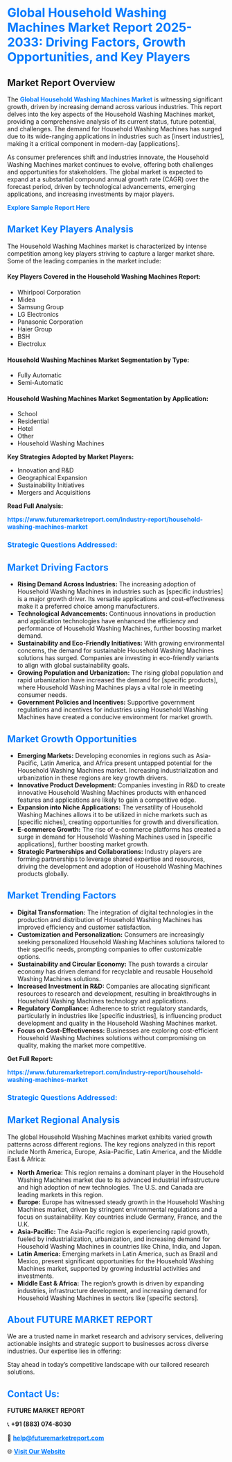 <h1 style="color: #007BFF;">Global Household Washing Machines Market Report 2025-2033: Driving Factors, Growth Opportunities, and Key Players</h1>

<section id="overview">
<h2>Market Report Overview</h2>
<p>The <a href="https://www.futuremarketreport.com/industry-report/household-washing-machines-market" style="color: #007BFF; text-decoration: none;"><strong>Global Household Washing Machines Market</strong></a> is witnessing significant growth, driven by increasing demand across various industries. This report delves into the key aspects of the Household Washing Machines market, providing a comprehensive analysis of its current status, future potential, and challenges. The demand for Household Washing Machines has surged due to its wide-ranging applications in industries such as [insert industries], making it a critical component in modern-day [applications].</p>
<p>As consumer preferences shift and industries innovate, the Household Washing Machines market continues to evolve, offering both challenges and opportunities for stakeholders. The global market is expected to expand at a substantial compound annual growth rate (CAGR) over the forecast period, driven by technological advancements, emerging applications, and increasing investments by major players.</p>
</section>

<section id="overview">
<p><a href="https://www.futuremarketreport.com/request-sample/reportId=124758" style="color: #007BFF; text-decoration: none;"><strong>Explore Sample Report Here</strong></a></p>
</section>

<section id="key-players">
<h2 style="color: #007BFF;">Market Key Players Analysis</h2>
<p>The Household Washing Machines market is characterized by intense competition among key players striving to capture a larger market share. Some of the leading companies in the market include:</p>
<h4>Key Players Covered in the Household Washing Machines Report:</h4>
<ul><li>Whirlpool Corporation</li><li>Midea</li><li>Samsung Group</li><li>LG Electronics</li><li>Panasonic Corporation</li><li>Haier Group</li><li>BSH</li><li>Electrolux</li></ul>
<h4>Household Washing Machines Market Segmentation by Type:</h4>
<ul><li>Fully Automatic</li><li>Semi-Automatic</li></ul>

<h4>Household Washing Machines Market Segmentation by Application:</h4>
<ul><li>School</li><li>Residential</li><li>Hotel</li><li>Other</li><li>Household Washing Machines</li></ul>
<p><strong>Key Strategies Adopted by Market Players:</strong></p>
<ul>
<li>Innovation and R&D</li>
<li>Geographical Expansion</li>
<li>Sustainability Initiatives</li>
<li>Mergers and Acquisitions</li>
</ul>
</section>

<section>
<p><strong>Read Full Analysis: </strong></p><a href="https://www.futuremarketreport.com/industry-report/household-washing-machines-market" style="color: #007BFF; text-decoration: none;"><strong>https://www.futuremarketreport.com/industry-report/household-washing-machines-market</strong></a>
<h3 style="color: #007BFF;">Strategic Questions Addressed:</h3>
</section>

<section id="driving-factors">
<h2 style="color: #007BFF;">Market Driving Factors</h2>
<ul>
<li><strong>Rising Demand Across Industries:</strong> The increasing adoption of Household Washing Machines in industries such as [specific industries] is a major growth driver. Its versatile applications and cost-effectiveness make it a preferred choice among manufacturers.</li>
<li><strong>Technological Advancements:</strong> Continuous innovations in production and application technologies have enhanced the efficiency and performance of Household Washing Machines, further boosting market demand.</li>
<li><strong>Sustainability and Eco-Friendly Initiatives:</strong> With growing environmental concerns, the demand for sustainable Household Washing Machines solutions has surged. Companies are investing in eco-friendly variants to align with global sustainability goals.</li>
<li><strong>Growing Population and Urbanization:</strong> The rising global population and rapid urbanization have increased the demand for [specific products], where Household Washing Machines plays a vital role in meeting consumer needs.</li>
<li><strong>Government Policies and Incentives:</strong> Supportive government regulations and incentives for industries using Household Washing Machines have created a conducive environment for market growth.</li>
</ul>
</section>

<section id="growth-opportunities">
<h2 style="color: #007BFF;">Market Growth Opportunities</h2>
<ul>
<li><strong>Emerging Markets:</strong> Developing economies in regions such as Asia-Pacific, Latin America, and Africa present untapped potential for the Household Washing Machines market. Increasing industrialization and urbanization in these regions are key growth drivers.</li>
<li><strong>Innovative Product Development:</strong> Companies investing in R&D to create innovative Household Washing Machines products with enhanced features and applications are likely to gain a competitive edge.</li>
<li><strong>Expansion into Niche Applications:</strong> The versatility of Household Washing Machines allows it to be utilized in niche markets such as [specific niches], creating opportunities for growth and diversification.</li>
<li><strong>E-commerce Growth:</strong> The rise of e-commerce platforms has created a surge in demand for Household Washing Machines used in [specific applications], further boosting market growth.</li>
<li><strong>Strategic Partnerships and Collaborations:</strong> Industry players are forming partnerships to leverage shared expertise and resources, driving the development and adoption of Household Washing Machines products globally.</li>
</ul>
</section>

<section id="trending-factors">
<h2 style="color: #007BFF;">Market Trending Factors</h2>
<ul>
<li><strong>Digital Transformation:</strong> The integration of digital technologies in the production and distribution of Household Washing Machines has improved efficiency and customer satisfaction.</li>
<li><strong>Customization and Personalization:</strong> Consumers are increasingly seeking personalized Household Washing Machines solutions tailored to their specific needs, prompting companies to offer customizable options.</li>
<li><strong>Sustainability and Circular Economy:</strong> The push towards a circular economy has driven demand for recyclable and reusable Household Washing Machines solutions.</li>
<li><strong>Increased Investment in R&D:</strong> Companies are allocating significant resources to research and development, resulting in breakthroughs in Household Washing Machines technology and applications.</li>
<li><strong>Regulatory Compliance:</strong> Adherence to strict regulatory standards, particularly in industries like [specific industries], is influencing product development and quality in the Household Washing Machines market.</li>
<li><strong>Focus on Cost-Effectiveness:</strong> Businesses are exploring cost-efficient Household Washing Machines solutions without compromising on quality, making the market more competitive.</li>
</ul>
</section>

<section>
<p><strong>Get Full Report: </strong></p><a href="https://www.futuremarketreport.com/industry-report/household-washing-machines-market" style="color: #007BFF; text-decoration: none;"><strong>https://www.futuremarketreport.com/industry-report/household-washing-machines-market</strong></a>
<h3 style="color: #007BFF;">Strategic Questions Addressed:</h3>
</section>


<section id="regional-analysis">
<h2 style="color: #007BFF;">Market Regional Analysis</h2>
<p>The global Household Washing Machines market exhibits varied growth patterns across different regions. The key regions analyzed in this report include North America, Europe, Asia-Pacific, Latin America, and the Middle East & Africa:</p>
<ul>
<li><strong>North America:</strong> This region remains a dominant player in the Household Washing Machines market due to its advanced industrial infrastructure and high adoption of new technologies. The U.S. and Canada are leading markets in this region.</li>
<li><strong>Europe:</strong> Europe has witnessed steady growth in the Household Washing Machines market, driven by stringent environmental regulations and a focus on sustainability. Key countries include Germany, France, and the U.K.</li>
<li><strong>Asia-Pacific:</strong> The Asia-Pacific region is experiencing rapid growth, fueled by industrialization, urbanization, and increasing demand for Household Washing Machines in countries like China, India, and Japan.</li>
<li><strong>Latin America:</strong> Emerging markets in Latin America, such as Brazil and Mexico, present significant opportunities for the Household Washing Machines market, supported by growing industrial activities and investments.</li>
<li><strong>Middle East & Africa:</strong> The region’s growth is driven by expanding industries, infrastructure development, and increasing demand for Household Washing Machines in sectors like [specific sectors].</li>
</ul>
</section>

<footer>
<h2 style="color: #007BFF;">About FUTURE MARKET REPORT</h2>
<p>We are a trusted name in market research and advisory services, delivering actionable insights and strategic support to businesses across diverse industries. Our expertise lies in offering:</p>

<p>Stay ahead in today’s competitive landscape with our tailored research solutions.</p>

<h2 style="color: #007BFF;">Contact Us:</h2>
<p><strong>FUTURE MARKET REPORT</strong></p>
<p>📞 <strong>+91 (883) 074-8030</strong></p>
<p>📧 <strong><a href="mailto:help@futuremarketreport.com" style="color: #007BFF;">help@futuremarketreport.com</a></strong></p>
<p>🌐 <strong><a href="https://www.futuremarketreport.com/" style="color: #007BFF;">Visit Our Website</a></strong></p>
</footer>